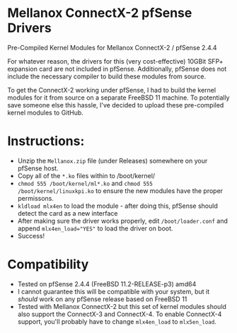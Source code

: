 # Mellanox ConnectX-2 pfSense Drivers
Pre-Compiled Kernel Modules for Mellanox ConnectX-2 / pfSense 2.4.4

For whatever reason, the drivers for this (very cost-effective) 10GBit SFP+ expansion card are not included in pfSense. Additionally, pfSense does not include the necessary compiler to build these modules from source. 

To get the ConnectX-2 working under pfSense, I had to build the kernel modules for it from source on a separate FreeBSD 11 machine. To potentially save someone else this hassle, I've decided to upload these pre-compiled kernel modules to GitHub. 

# Instructions:
- Unzip the `Mellanox.zip` file (under Releases) somewhere on your pfSense host.
- Copy all of the `*.ko` files within to /boot/kernel/
- `chmod 555 /boot/kernel/ml*.ko` and `chmod 555 /boot/kernel/linuxkpi.ko` to ensure the new modules have the proper permissons.
- `kldload mlx4en` to load the module - after doing this, pfSense should detect the card as a new interface
- After making sure the driver works properly, edit `/boot/loader.conf` and append `mlx4en_load="YES"` to load the driver on boot.
- Success!

# Compatibility
- Tested on pfSense 2.4.4 (FreeBSD 11.2-RELEASE-p3) amd64
- I cannot guarantee this will be compatible with your system, but it _should_ work on any pfSense release based on FreeBSD 11
- Tested with Mellanox ConnectX-2 but this set of kernel modules should also support the ConnectX-3 and ConnectX-4. To enable ConnectX-4 support, you'll probably have to change `mlx4en_load` to `mlx5en_load`.

